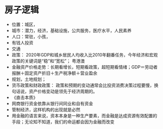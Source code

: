 # 房子逻辑
+ 位置：城区，
+ 城市：潜力，经济，基础设施，公共服务，医疗水平，人民素养
+ 人口：常驻，小孩，
+ 有钱人投资
+ 交通
+ 政策： 2020年GDP和城乡居民人均收入比2010年翻番任务，今年经济和宏观政策的关键词是“稳”和“宽松”； 粤港澳
+ 金融资产价格走势：长期看增长，短期看政策，超短期看情绪；GDP＝劳动者报酬＋固定资产折旧＋生产税净额＋营业盈余
+ 规划，土地规划；
+ 货币政策和财政政策： 政策和预期的变动通常会比投资消费决策过程要慢，换句话说，资产价格变动是领先于经济周期的。
+ 《直击本质》
+ 网商银行资金依靠从银行间同业和自有资金
+ 管制经济，这样机构的出现就是必然
+ 用金融的语言来说，资本本身是一种生产要素，而金融是达成资源有效配置的手段；无论知不知道，我们的命运都会因为金融而改变
